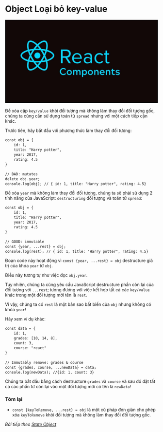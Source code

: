 # Object Loại bỏ key-value

![Create-HTML-1](images/ss17.jpg) 

Để xóa cặp `key/value` khỏi đối tượng mà không làm thay đổi đối tượng gốc, chúng ta cũng cần sử dụng toán tử `spread` nhưng với một cách tiếp cận khác.

Trước tiên, hãy bắt đầu với phương thức làm thay đổi đối tượng:

```
const obj = {
    id: 1,
    title: "Harry potter",
    year: 2017,
    rating: 4.5
}

// BAD: mutates
delete obj.year;
console.log(obj); // { id: 1, title: "Harry potter", rating: 4.5}
```

Để xóa `year` mà không làm thay đổi đối tượng, chúng ta sẽ phải sử dụng 2 tính năng của JavaScript: `destructuring` đối tượng và toán tử `spread`:

```
const obj = {
    id: 1,
    title: "Harry potter",
    year: 2017,
    rating: 4.5
}

// GOOD: immutable
const {year, ...rest} = obj;
console.log(rest); // { id: 1, title: "Harry potter", rating: 4.5}
```

Đoạn code này hoạt động vì `const {year, ...rest} = obj` destructure giá trị của khóa `year` từ `obj`.

Điều này tương tự như việc đọc `obj.year`.

Tuy nhiên, chúng ta cũng yêu cầu JavaScript destructure phần còn lại của đối tượng với `...rest`; tương đương với việc kết hợp tất cả các `key/value` khác trong một đối tượng mới tên là `rest`.

Vì vậy, chúng ta có `rest` là một bản sao bất biến của `obj` nhưng không có khóa `year`!

Hãy xem ví dụ khác:

```
const data = {
    id: 1,
    grades: [10, 14, 8],
    count: 3,
    course: "react"
}

// Immutably remove: grades & course
const {grades, course, ...newData} = data;
console.log(newData); //{id: 1, count: 3}
```

Chúng ta bắt đầu bằng cách destructure `grades` và `course` và sau đó đặt tất cả các phần tử còn lại vào một đối tượng mới có tên là `newData`!

### Tóm lại

- `const {keyToRemove, ...rest} = obj` là một cú pháp đơn giản cho phép xóa `keyToRemove` khỏi đối tượng mà không làm thay đổi đối tượng gốc.

*Bài tiếp theo [State Object](/lesson/session/session_53_form_input_value.md)*